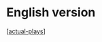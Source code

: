 # English version

[[actual-plays]]

[//begin]: # "Autogenerated link references for markdown compatibility"
[actual-plays]: solo-rpg/actual-plays "Actual plays"
[//end]: # "Autogenerated link references"

